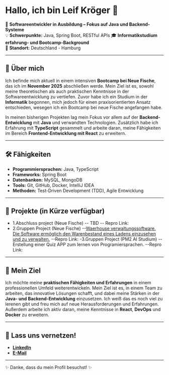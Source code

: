 # Hallo, ich bin Leif Kröger 👋

🌱 **Softwareentwickler in Ausbildung – Fokus auf Java und Backend-Systeme**  
💡 **Schwerpunkte:** Java, Spring Boot, RESTful APIs 
🎓 **Informatikstudium erfahrung- und Bootcamp-Background**  
📍 **Standort:** Deutschland - Hamburg

---

## 🚀 Über mich

Ich befinde mich aktuell in einem intensiven **Bootcamp bei Neue Fische**, das ich im **November 2025** abschließen werde. Mein Ziel ist es, sowohl meine theoretischen als auch praktischen Kenntnisse in der Softwareentwicklung zu vertiefen. Zuvor habe ich ein Studium in der **Informatik** begonnen, mich jedoch für einen praxisorientierten Ansatz entschieden, wesegen ich ein Bootcamp bei neue Fische angefangen habe.

In meinen bisherigen Projekten lag mein Fokus vor allem auf der **Backend-Entwicklung** mit **Java** und verwandten Technologien. Zusätzlich habe ich Erfahrung mit **TypeScript** gesammelt und arbeite daran, meine Fähigkeiten im Bereich **Frontend-Entwicklung mit React** zu erweitern.

---

## 🛠️ Fähigkeiten

- **Programmiersprachen:** Java, TypeScript  
- **Frameworks:** Spring Boot  
- **Datenbanken:** MySQL, MongoDB  
- **Tools:** Git, GitHub, Docker, IntelliJ IDEA  
- **Methoden:** Test-Driven Development (TDD), Agile Entwicklung  

---

## 🌟 Projekte (in Kürze verfügbar)

- 1.Abschluss project (Neue Fische)
-- TBD
-- Repro Link:
- 2.Gruppen Project (Neue Fische)
--[Waerhouse verwaltungssoftware. Die Software ermöglich den Warenbestand eines Ladens einzusehen und zu verwalten.](https://github.com/KroegerLeif/Stock_App)
--Repro Link:
-3.Gruppen Project (PM2 AI Studium)
--Erstellung einer Quiz APP zum lernen von Programiersprachen. 
--Repro Link:



---

## 🌟 Mein Ziel

Ich möchte meine **praktischen Fähigkeiten und Erfahrungen** in einem professionellen Umfeld weiterentwickeln. Mein Ziel ist es, in einem Team zu arbeiten, das innovative Lösungen schafft, und dabei meine Stärken in der **Java- und Backend-Entwicklung** einzusetzen. Ich weiß das es noch viel zu lerenen gibt und freu mich auf neue Herausforderungen und Erfahrungen. Außerdem arbeite ich aktiv daran, meine Kenntnisse in **React**, **DevOps** und **Docker** zu erweitern.

---

## 🤝 Lass uns vernetzen!

- [**LinkedIn**](https://www.linkedin.com/in/leifkroeger)  
- [**E-Mail**](mailto:Leif.kr@outlook.com)  

---

✨ Danke, dass du mein Profil besuchst! ✨
